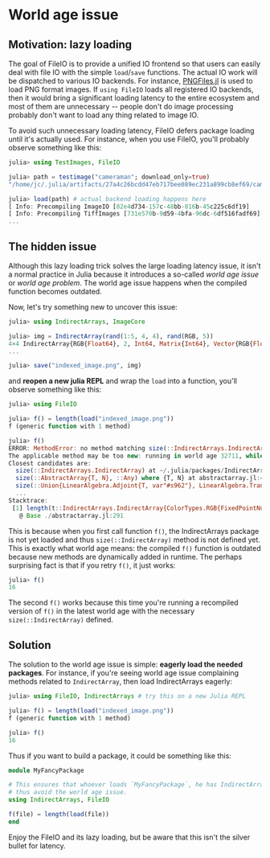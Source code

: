 # World age issue

## Motivation: lazy loading

The goal of FileIO is to provide a unified IO frontend so that users can easily deal with file IO
with the simple `load`/`save` functions. The actual IO work will be dispatched to various IO backends.
For instance, [PNGFiles.jl](https://github.com/JuliaIO/PNGFiles.jl) is used to load PNG format images.
If `using FileIO` loads all registered IO backends, then it would bring a significant loading latency
to the entire ecosystem and most of them are unnecessary -- people don't do image processing probably
don't want to load any thing related to image IO.

To avoid such unnecessary loading latency, FileIO defers package loading until it's actually used.
For instance, when you use FileIO, you'll probably observe something like this:

```julia
julia> using TestImages, FileIO

julia> path = testimage("cameraman"; download_only=true)
"/home/jc/.julia/artifacts/27a4c26bcdd47eb717bee089ec231a899cb8ef69/cameraman.tif"

julia> load(path) # actual backend loading happens here
[ Info: Precompiling ImageIO [82e4d734-157c-48bb-816b-45c225c6df19]
[ Info: Precompiling TiffImages [731e570b-9d59-4bfa-96dc-6df516fadf69]
...
```

## The hidden issue

Although this lazy loading trick solves the large loading latency issue, it isn't a normal practice
in Julia because it introduces a so-called _world age issue_ or _world age problem_. The world age
issue happens when the compiled function becomes outdated.

Now, let's try something new to uncover this issue:

```julia
julia> using IndirectArrays, ImageCore

julia> img = IndirectArray(rand(1:5, 4, 4), rand(RGB, 5))
4×4 IndirectArray{RGB{Float64}, 2, Int64, Matrix{Int64}, Vector{RGB{Float64}}}:
...

julia> save("indexed_image.png", img)
```

and **reopen a new julia REPL** and wrap the `load` into a function, you'll observe something like
this:

```julia
julia> using FileIO

julia> f() = length(load("indexed_image.png"))
f (generic function with 1 method)

julia> f()
ERROR: MethodError: no method matching size(::IndirectArrays.IndirectArray{ColorTypes.RGB{FixedPointNumbers.N0f8}, 2, UInt8, Matrix{UInt8}, OffsetArrays.OffsetVector{ColorTypes.RGB{FixedPointNumbers.N0f8}, Vector{ColorTypes.RGB{FixedPointNumbers.N0f8}}}})
The applicable method may be too new: running in world age 32711, while current world is 32746.
Closest candidates are:
  size(::IndirectArrays.IndirectArray) at ~/.julia/packages/IndirectArrays/BUQO3/src/IndirectArrays.jl:52 (method too new to be called from this world context.)
  size(::AbstractArray{T, N}, ::Any) where {T, N} at abstractarray.jl:42
  size(::Union{LinearAlgebra.Adjoint{T, var"#s962"}, LinearAlgebra.Transpose{T, var"#s962"}} where {T, var"#s962"<:(AbstractVector)}) at ~/packages/julias/julia-latest/share/julia/stdlib/v1.9/LinearAlgebra/src/adjtrans.jl:173
  ...
Stacktrace:
 [1] length(t::IndirectArrays.IndirectArray{ColorTypes.RGB{FixedPointNumbers.N0f8}, 2, UInt8, Matrix{UInt8}, OffsetArrays.OffsetVector{ColorTypes.RGB{FixedPointNumbers.N0f8}, Vector{ColorTypes.RGB{FixedPointNumbers.N0f8}}}})
   @ Base ./abstractarray.jl:291
```

This is because when you first call function `f()`, the IndirectArrays package is not yet loaded and
thus `size(::IndirectArray)` method is not defined yet. This is exactly what world age means: the
compiled `f()` function is outdated because new methods are dynamically added in runtime. The
perhaps surprising fact is that if you retry `f()`, it just works:

```julia
julia> f()
16
```

The second `f()` works because this time you're running a recompiled version of `f()` in the latest
world age with the necessary `size(::IndirectArray)` defined.

## Solution

The solution to the world age issue is simple: **eagerly load the needed packages**. For instance,
if you're seeing world age issue complaining methods related to `IndirectArray`, then load
IndirectArrays eagerly:

```julia
julia> using FileIO, IndirectArrays # try this on a new Julia REPL

julia> f() = length(load("indexed_image.png"))
f (generic function with 1 method)

julia> f()
16
```

Thus if you want to build a package, it could be something like this:

```julia
module MyFancyPackage

# This ensures that whoever loads `MyFancyPackage`, he has IndirectArrays loaded and
# thus avoid the world age issue.
using IndirectArrays, FileIO

f(file) = length(load(file))
end
```

Enjoy the FileIO and its lazy loading, but be aware that this isn't the silver bullet for latency.
